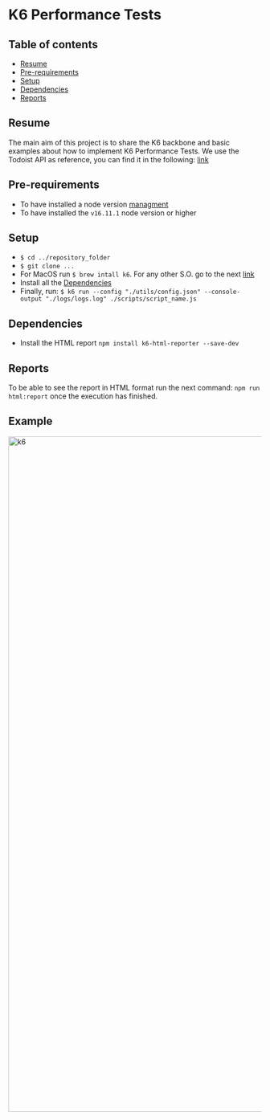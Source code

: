 # K6 Performance Tests 
## Table of contents
* [Resume](#resume)
* [Pre-requirements](#pre-requirements)
* [Setup](#setup)
* [Dependencies](#dependencies)
* [Reports](#reports)
## Resume
The main aim of this project is to share the K6 backbone and basic examples about how to implement K6 Performance Tests. We use the Todoist API as reference, you can find it in the following: [link](https://developer.todoist.com/guides/#developing-with-todoist)
## Pre-requirements
* To have installed a node version [managment](https://github.com/nvm-sh/nvm)
* To have installed the ``v16.11.1`` node version or higher
## Setup
* ``$ cd ../repository_folder``
* ``$ git clone ...``
* For MacOS run ``$ brew intall k6``. For any other S.O. go to the next [link](https://k6.io/docs/getting-started/installation)
* Install all the [Dependencies](#dependencies)
* Finally, run: ``$ k6 run --config "./utils/config.json" --console-output "./logs/logs.log" ./scripts/script_name.js``
## Dependencies
* Install the HTML report ``npm install k6-html-reporter --save-dev``
## Reports
To be able to see the report in HTML format run the next command: ``npm run html:report`` once the execution has finished.
## Example
<img width="1345" alt="k6" src="https://user-images.githubusercontent.com/92599376/146653158-de45cd0b-d00c-4faf-a3da-44c27502100f.png">
